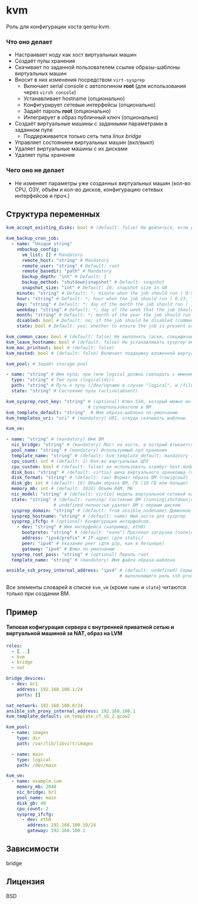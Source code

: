 kvm
===
Роль для конфигурации хоста qemu-kvm.
### Что оно делает
* Настраивает ноду как хост виртуальных машин
* Создаёт пулы хранения
* Скачивает по заданной пользователем ссылке образы-шаблоны виртуальных машин
* Вносит в них изменения посредством `virt-sysprep`
  * Включает serial console с автологином **root** (для использования через `virsh console`)
  * Устанавливает hostname (опционально)
  * Конфигурирует сетевые интерфейсы (опционально)
  * Задаёт пароль **root** (опционально)
  * Интегрирует в образ публичный ключ (опционально)
* Создаёт виртуальные машины с заданными параметрами в заданном пуле
  * Поддерживается только сеть типа *linux bridge*
* Управляет состоянием виртуальных машин (вкл/выкл)
* Удаляет виртуальные машины с их дисками
* Удаляет пулы хранения
### Чего оно не делает
* Не изменяет параметры уже созданных виртуальных машин (кол-во CPU, ОЗУ, объём и кол-во дисков, конфигурацию сетевых интерфейсов и проч.)
## Структура переменных
```yaml
kvm_accept_existing_disks: bool # (default: false) Не фейлиться, если диск для ВМ уже существует

kvm_backup_cron_job:
  - name: "Unique string"
    vmbackup_config:
      vm_list: [] # Mandatory
      remote_host: "string" # Mandatory
      remote_user: "string" # Default: root
      remote_basedir: "path" # Mandatory
      backup_depth: "int" # Default: 3
      backup_method: "shutdown|snapshot" # Default: snapshot
      snapshot_size: "int" # Default: 10; snapshot size in GB
    minute: "string" # Default: *; minute when the job should run ( 0-59, *, */2, etc )
    hour: "string" # Default: *; hour when the job should run ( 0-23, *, */2, etc )
    day: "string" # Default: *; day of the month the job should run ( 1-31, *, */2, etc )
    weekday: "string" # Default: *; day of the week that the job should run ( 0-6 for Sunday-Saturday, *, etc )
    month: "string" # Default: *; month of the year the job should run ( 1-12, *, */2, etc )
    disabled: bool # Default: no; if the job should be disabled (commented out) in the crontab
    state: bool # Default: yes; whether to ensure the job is present or absent

kvm_common_case: bool # (default: false) Не выполнять таски, специфичные для Southbridge
kvm_leave_hostname: bool # (default: false) Не устанавливать sysprep'ом hostname
kvm_mac_printout: bool # (default: false)
kvm_nested: bool # (default: false) Включает поддержку вложенной виртуализации

kvm_pool: # Задаёт storage pool

- name: "string" # Имя пула; при типе logical должно совпадать с именем VG
  type: "string" # Тип пула (logical|dir)
  path: "string" # Путь к пулу (/dev/vgname в случае "logical", и /file/system/path в случае "dir")
  state: "string" # Состояние пула (active|absent)

kvm_sysprep_root_key: "string" # (optional) Ключ SSH, который можно интегрировать
                               # суперпользователю в ВМ
kvm_template_default: "string"  # Имя образа-шаблона по-умолчанию
kvm_templates_uri: "uri" # (mandatory) URI, откуда скачивать шаблоны

kvm_vm:

- name: "string" # (mandatory) Имя ВМ
  nic_bridge: "string" # (mandatory) Мост на хосте, в который втыкается ВМ
  pool_name: "string" # (mandatory) Используемый пул хранения
  template_name: "string" # (default: kvm_template_default; mandatory if not set) Имя образа-шаблона
  cpu_count: int # (default: 1) Кол-во виртуальных ЦПУ
  cpu_custom: bool # (default: false) не использовать атрибут host-model для описания гостевого ЦПУ
  disk_bus: "string" # (default: virtio) шина виртуального хранилища (virtio|ide|scsi|sata|usb)
  disk_format: "string" # (default: raw) Формат образа ВМ (raw|qcow2)
  disk_gb: int # (default: 16) Объём образа ВМ, ГБ (10 ГБ или больше)
  memory_mb: int # (default: 1024) Объём RAM, МБ
  nic_model: "string" # (default: virtio) модель виртуальной сетевой карты (virtio|e1000|rtl8139)
  state: "string" # (default: running) Состояние ВМ (running|shutdown|destroyed|paused|undefined);
                  # undefined полностью удаляет ВМ с первым диском
  sysprep_domain: "string" # (default: from ansible_nodename) Доменное имя для sysprep
  sysprep_hostname: "string" # (default: name) Имя хоста для sysprep
  sysprep_ifcfg: # (optional) Конфигурация интерфейсов.
    - dev: "string" # Имя интерфейса (например, eth0)
      bootproto: "string" # (default: "none") Протокол загрузки (none|dhcp)
      address: "ipv4/prefix" # IP-адрес (для static)
      peer: "ipv4" # Указание peer (для p2p, как в Хетцнере)
      gateway: "ipv4" # Шлюз по-умолчанию
  sysprep_root_pass: "string" # (optional) Пароль root
  template_name: "string" # (mandatory) Имя файла образа-шаблона

ansible_ssh_proxy_internal_address: "ipv4" # (default: undefined) Серый адрес сервера,
                                           # выполняющего роль ssh proxy (ProxyCommand)
```
Все элементы словарей в списке `kvm_vm` (кроме `name` и `state`) читаются только при создании ВМ.
## Пример
#### Типовая кофигурация сервера с внутренней приватной сетью и виртуальной машиной за NAT, образ на LVM
```yaml
roles:
  - [...]
  - kvm
  - bridge
  - nat

bridge_devices:
  - dev: br1
    address: 192.168.100.1/24
    ports: []

nat_network: 192.168.100.0/24
ansible_ssh_proxy_internal_address: 192.168.100.1
kvm_template_default: vm_template_c7_sb_2.qcow2

kvm_pool:
  - name: images
    type: dir
    path: /var/lib/libvirt/images

  - name: main
    type: logical
    path: /dev/main

kvm_vm:
  - name: example.com
    memory_mb: 2048
    nic_bridge: br1
    pool_name: main
    disk_gb: 40
    cpu_count: 2
    sysprep_ifcfg:
      - dev: eth0
        address: 192.168.100.10/24
        gateway: 192.168.100.1
```
## Зависимости
bridge
## Лицензия
BSD
